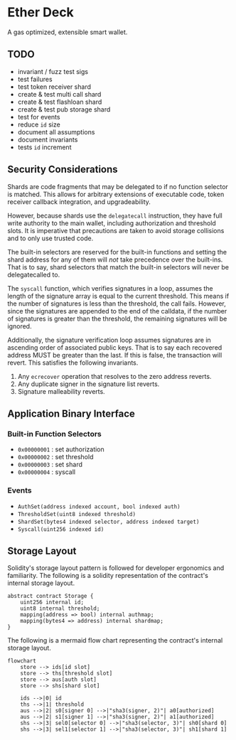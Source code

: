 # Ether Deck

A gas optimized, extensible smart wallet.

## TODO

- invariant / fuzz test sigs
- test failures
- test token receiver shard
- create & test multi call shard
- create & test flashloan shard
- create & test pub storage shard
- test for events
- reduce `id` size
- document all assumptions
- document invariants
- tests `id` increment

## Security Considerations

Shards are code fragments that may be delegated to if no function selector is matched. This allows
for arbitrary extensions of executable code, token receiver callback integration, and
upgradeability.

However, because shards use the `delegatecall` instruction, they have full write authority to the
main wallet, including authorization and threshold slots. It is imperative that precautions are
taken to avoid storage collisions and to only use trusted code.

The built-in selectors are reserved for the built-in functions and setting the shard address for
any of them will *not* take precedence over the built-ins. That is to say, shard selectors that
match the built-in selectors will never be delegatecalled to.

The `syscall` function, which verifies signatures in a loop, assumes the length of the signature
array is equal to the current threshold. This means if the number of signatures is less than the
threshold, the call fails. However, since the signatures are appended to the end of the calldata, if
the number of signatures is greater than the threshold, the remaining signatures will be ignored.

Additionally, the signature verification loop assumes signatures are in ascending order of
associated public keys. That is to say each recovered address MUST be greater than the last. If this
is false, the transaction will revert. This satisfies the following invariants.

1. Any `ecrecover` operation that resolves to the zero address reverts.
2. Any duplicate signer in the signature list reverts.
3. Signature malleability reverts.

## Application Binary Interface

### Built-in Function Selectors

- `0x00000001` : set authorization
- `0x00000002` : set threshold
- `0x00000003` : set shard
- `0x00000004` : syscall

### Events

- `AuthSet(address indexed account, bool indexed auth)`
- `ThresholdSet(uint8 indexed threshold)`
- `ShardSet(bytes4 indexed selector, address indexed target)`
- `Syscall(uint256 indexed id)`

## Storage Layout

Solidity's storage layout pattern is followed for developer ergonomics and familiarity. The
following is a solidity representation of the contract's internal storage layout.

```solidity
abstract contract Storage {
    uint256 internal id;
    uint8 internal threshold;
    mapping(address => bool) internal authmap;
    mapping(bytes4 => address) internal shardmap;
}
```

The following is a mermaid flow chart representing the contract's internal storage layout.

```mermaid
flowchart
    store --> ids[id slot]
    store --> ths[threshold slot]
    store --> aus[auth slot]
    store --> shs[shard slot]

    ids -->|0| id
    ths -->|1| threshold
    aus -->|2| s0[signer 0] -->|"sha3(signer, 2)"| a0[authorized]
    aus -->|2| s1[signer 1] -->|"sha3(signer, 2)"| a1[authorized]
    shs -->|3| sel0[selector 0] -->|"sha3(selector, 3)"| sh0[shard 0]
    shs -->|3| sel1[selector 1] -->|"sha3(selector, 3)"| sh1[shard 1]
```
